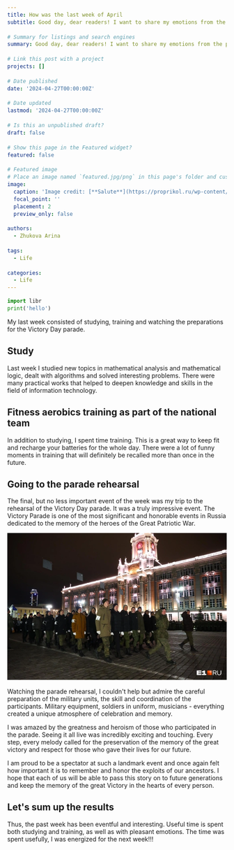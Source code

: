 ```yaml
---
title: How was the last week of April
subtitle: Good day, dear readers! I want to share my emotions from the past week. Not a lot has happened, but I think it will be interesting for you to read.

# Summary for listings and search engines
summary: Good day, dear readers! I want to share my emotions from the past week. Not a lot has happened, but I think it will be interesting for you to read.

# Link this post with a project
projects: []

# Date published
date: '2024-04-27T00:00:00Z'

# Date updated
lastmod: '2024-04-27T00:00:00Z'

# Is this an unpublished draft?
draft: false

# Show this page in the Featured widget?
featured: false

# Featured image
# Place an image named `featured.jpg/png` in this page's folder and customize its options here.
image:
  caption: 'Image credit: [**Salute**](https://proprikol.ru/wp-content/uploads/2020/12/salyut-krasivye-kartinki-1.jpg)'
  focal_point: ''
  placement: 2
  preview_only: false

authors:
  - Zhukova Arina

tags:
  - Life

categories:
  - Life
---
```


```python
import libr
print('hello')
```
My last week consisted of studying, training and watching the preparations for the Victory Day parade.

## Study  

Last week I studied new topics in mathematical analysis and mathematical logic, dealt with algorithms and solved interesting problems. There were many practical works that helped to deepen knowledge and skills in the field of information technology. 
 
## Fitness aerobics training as part of the national team

In addition to studying, I spent time training. This is a great way to keep fit and recharge your batteries for the whole day. There were a lot of funny moments in training that will definitely be recalled more than once in the future. 
 
## Going to the parade rehearsal

The final, but no less important event of the week was my trip to the rehearsal of the Victory Day parade. It was a truly impressive event. The Victory Parade is one of the most significant and honorable events in Russia dedicated to the memory of the heroes of the Great Patriotic War.

![](репетиция.jpg)
 
Watching the parade rehearsal, I couldn't help but admire the careful preparation of the military units, the skill and coordination of the participants. Military equipment, soldiers in uniform, musicians - everything created a unique atmosphere of celebration and memory. 
 
I was amazed by the greatness and heroism of those who participated in the parade. Seeing it all live was incredibly exciting and touching. Every step, every melody called for the preservation of the memory of the great victory and respect for those who gave their lives for our future. 

I am proud to be a spectator at such a landmark event and once again felt how important it is to remember and honor the exploits of our ancestors. I hope that each of us will be able to pass this story on to future generations and keep the memory of the great Victory in the hearts of every person.

## Let's sum up the results

Thus, the past week has been eventful and interesting. Useful time is spent both studying and training, as well as with pleasant emotions. 
The time was spent usefully, I was energized for the next week!!!
